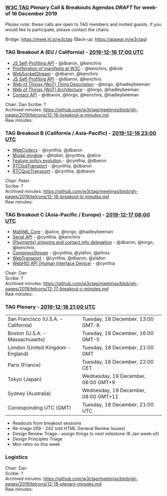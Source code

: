 ### [W3C TAG](https://w3.org/tag) Plenary Call & Breakouts Agendas *DRAFT* for week-of 16 December 2019

*Please note*: these calls are open to TAG members and invited guests. If you would like to participate, please contact the chairs.

Bridge: https://meet.jit.si/w3ctag (Back-up: https://appear.in/w3ctag)

### TAG Breakout A (EU / California) - [2019-12-16 17:00 UTC](https://www.timeanddate.com/worldclock/converter.html?iso=20191216T170000&p1=224&p2=43&p3=136&p4=195&p5=248&p6=240)

* [JS Self-Profiling API](https://github.com/w3ctag/design-reviews/issues/366) - @dbaron, @kenchris
* [Proliferation of manifests at W3C](https://github.com/w3ctag/design-reviews/issues/423) - @kenchris, @lknik
* [WebSocketStream](https://github.com/w3ctag/design-reviews/issues/394) - @dbaron, @kenchris
* [JS Self-Profiling API](https://github.com/w3ctag/design-reviews/issues/366) - @dbaron, @kenchris
* [Web of Things (WoT) Thing Description](https://github.com/w3ctag/design-reviews/issues/357) - @torgo, @hadleybeeman
* [Web of Things (WoT) Architecture](https://github.com/w3ctag/design-reviews/issues/355) - @torgo, @hadleybeeman
* [Contact API](https://github.com/w3ctag/design-reviews/issues/337) - @dbaron, @torgo, @kenchris, @hadleybeeman

Chair: Dan
Scribe: ?  
Archived minutes: https://github.com/w3ctag/meetings/blob/gh-pages/2019/telcons/12-16-breakout-a-minutes.md  
Raw minutes: 

### TAG Breakout B (California / Asia-Pacific) - [2019-12-16 23:00 UTC](https://www.timeanddate.com/worldclock/converter.html?iso=20191216T230000&p1=224&p2=43&p3=136&p4=195&p5=248&p6=240)

* [WebCodecs](https://github.com/w3ctag/design-reviews/issues/433) - @cynthia, @dbaron
* [Modal window](https://github.com/w3ctag/design-reviews/issues/427) - @hober, @cynthia, @alice
* [Feature policy evolution](https://github.com/w3ctag/design-reviews/issues/341) - @cynthia, @dbaron
* [RTCIceTransport](https://github.com/w3ctag/design-reviews/issues/304) - @cynthia, @dbaron
* [RTCQuicTransport](https://github.com/w3ctag/design-reviews/issues/303) - @cynthia, @dbaron

Chair: Peter  
Scribe: ?  
Archived minutes: https://github.com/w3ctag/meetings/blob/gh-pages/2019/telcons/12-16-breakout-b-minutes.md  
Raw minutes: 

### TAG Breakout C (Asia-Pacific / Europe) - [2019-12-17 08:00 UTC](https://www.timeanddate.com/worldclock/converter.html?iso=20191217T080000&p1=224&p2=43&p3=136&p4=195&p5=248&p6=240)

* [MathML Core](https://github.com/w3ctag/design-reviews/issues/438) - @alice, @torgo, @hadleybeeman
* [Serial API](https://github.com/w3ctag/design-reviews/issues/431) - @cynthia, @kenchris
* [[Payments] shipping and contact info delegation](https://github.com/w3ctag/design-reviews/issues/425) - @dbaron, @torgo, @kenchris
* [CompressStream](https://github.com/w3ctag/design-reviews/issues/410) - @cynthia, @ylafon, @plinss
* [WebTransport](https://github.com/w3ctag/design-reviews/issues/389) - @cynthia, @dbaron, @ylafon
* [WebHID API (Human Interface Device)](https://github.com/w3ctag/design-reviews/issues/370) - @cynthia

Chair: Dan  
Scribe: ?  
Archived minutes: https://github.com/w3ctag/meetings/blob/gh-pages/2019/telcons/12-17-breakout-c-minutes.md  
Raw minutes: 

### TAG Plenary - [2019-12-18 21:00 UTC](https://www.timeanddate.com/worldclock/converter.html?iso=20191218T210000&p1=224&p2=43&p3=136&p4=195&p5=248&p6=240)

<table>
<tr><td> San Francisco (U.S.A. - California) <td> Tuesday, 18 December, 13:00 GMT-8</td></tr>
<tr><td> Boston (U.S.A. - Massachusetts) <td> Tuesday, 18 December, 16:00 GMT-5</td></tr>
<tr><td> London (United Kingdom - England) <td> Tuesday, 18 December, 21:00 GMT</td></tr>
<tr><td> Paris (France) <td> Tuesday, 18 December, 22:00 CET</td></tr>
<tr><td> Tokyo (Japan) <td> Wednesday, 19 December, 06:00 GMT+9</td></tr>
<tr><td> Sydney (Australia) <td> Wednesday, 19 December, 08:00 GMT+11</td></tr>
<tr><td> Corresponding UTC (GMT) <td> Tuesday, 18 December, 21:00 UTC</td></tr>
</table>

* Readouts from breakout sessions
* Re-triage 269 - 242 (old HTML General Review Issues) 
* Design Review Triage - assign things to next milestone (6 Jan week-of)
* Design Principles Triage
* Mini-retro on this week

### Logistics

Chair: Dan  
Scribe: ?  
Archived minutes: https://github.com/w3ctag/meetings/blob/gh-pages/2019/telcons/12-18-plenary-minutes.md  
Raw minutes: 
